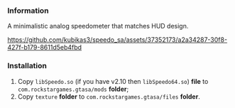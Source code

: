 ### Information
A minimalistic analog speedometer that matches HUD design.

https://github.com/kubikas3/speedo_sa/assets/37352173/a2a34287-30f8-427f-b179-8611d5eb4fbd

### Installation
1. Copy `libSpeedo.so` (if you have v2.10 then `libSpeedo64.so`) **file** to `com.rockstargames.gtasa/mods` **folder**;
2. Copy `texture` **folder** to `com.rockstargames.gtasa/files` **folder**.
